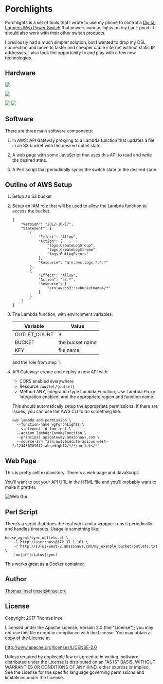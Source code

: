 # Porchlights

Porchlights is a set of tools that I wrote to use my phone to control a
[Digital Loggers Web Power Switch](https://dlidirect.com/products/web-power-switch-7) 
that powers various lights on my back porch. It should also work
with their other switch products.

I previously had a much simpler solution, but I wanted to drop my
DSL connection and move to faster and cheaper cable internet without
static IP addresses. I also took the opportunity to and play with
a few new technologies.

## Hardware

![](pics/switch.png)

![](pics/floats.png)

![](pics/crate.png)
![](pics/puffer.png)

## Software

There are three main software components:

1.  In AWS: API Gateway proxying to a Lambda function that updates a file
    in an S3 bucket with the desired outlet state.

2.  A web page with some JavaScript that uses this API to read and
    write the desired state.

3.  A Perl script that periodically syncs the switch state to the desired state.

## Outline of AWS Setup

1.  Setup an S3 bucket

2.  Setup an IAM role that will be used to allow the Lambda function
    to access the bucket.

        {
            "Version": "2012-10-17",
            "Statement": [
                {
                    "Effect": "Allow",
                    "Action": [
                        "logs:CreateLogGroup",
                        "logs:CreateLogStream",
                        "logs:PutLogEvents"
                    ],
                    "Resource": "arn:aws:logs:*:*:*"
                },
                {
                    "Effect": "Allow",
                    "Action": "s3:*",
                    "Resource": [
                        "arn:aws:s3:::<bucketname>/*"
                    ]
                }
            ]
        }

3.  The Lambda function, with environment variables:

    | Variable     | Value           |
    |--------------|-----------------|
    | OUTLET_COUNT | 8               |
    | BUCKET       | the bucket name |
    | KEY          | file name       |

    and the role from step 1.

4.  API Gateway: create and deploy a new API with:

    * CORS enabled everywhere
    * Resource `/outlet/{outlet}`
    * Method ANY, 
       integration type Lambda Function, 
       Use Lambda Proxy Integration enabled, 
       and the appropriate region and function name.

    This should automatically setup the appropriate permissions.
    If there are issues, you can use the AWS CLI to do something like:

        aws lambda add-permission \
          --function-name wgPorchLights \
          --statement-id tom-test \
          --action lambda:InvokeFunction \
          --principal apigateway.amazonaws.com \
          --source-arn "arn:aws:execute-api:us-west-2:123456789012:abcedfgh12/*/*/outlets/*"

## Web Page

This is pretty self explanatory. There's a web page and JavaScript.

You'll want to put your API URL in the HTML file and you'll probably
want to make it prettier.

![Web Gui](pics/web.png)

## Perl Script

There's a script that does the real work and a wrapper runs it 
periodically and handles timeouts. Usage is something like:

    house_agent/sync_outlets.pl \
        -l http://user:pass@172.17.1.101 \
        -r http://s3-us-west-2.amazonaws.com/my_example_bucket/outlets.txt \
        [on|off|status|sync]

This works great as a Docker container.

## Author

[Thomas Insel](http://tinsel.org/) <tinsel@tinsel.org>

## License

Copyright 2017 Thomas Insel

Licensed under the Apache License, Version 2.0 (the "License"); you
may not use this file except in compliance with the License. You
may obtain a copy of the License at

http://www.apache.org/licenses/LICENSE-2.0

Unless required by applicable law or agreed to in writing, software
distributed under the License is distributed on an "AS IS" BASIS,
WITHOUT WARRANTIES OR CONDITIONS OF ANY KIND, either express or
implied. See the License for the specific language governing
permissions and limitations under the License.
